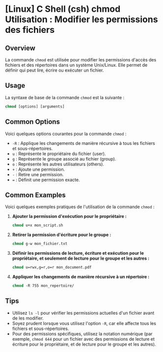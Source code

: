 # [Linux] C Shell (csh) chmod Utilisation : Modifier les permissions des fichiers

## Overview
La commande `chmod` est utilisée pour modifier les permissions d'accès des fichiers et des répertoires dans un système Unix/Linux. Elle permet de définir qui peut lire, écrire ou exécuter un fichier.

## Usage
La syntaxe de base de la commande `chmod` est la suivante :

```csh
chmod [options] [arguments]
```

## Common Options
Voici quelques options courantes pour la commande `chmod` :

- `-R` : Applique les changements de manière récursive à tous les fichiers et sous-répertoires.
- `u` : Représente le propriétaire du fichier (user).
- `g` : Représente le groupe associé au fichier (group).
- `o` : Représente les autres utilisateurs (others).
- `+` : Ajoute une permission.
- `-` : Retire une permission.
- `=` : Définit une permission exacte.

## Common Examples
Voici quelques exemples pratiques de l'utilisation de la commande `chmod` :

1. **Ajouter la permission d'exécution pour le propriétaire :**
   ```csh
   chmod u+x mon_script.sh
   ```

2. **Retirer la permission d'écriture pour le groupe :**
   ```csh
   chmod g-w mon_fichier.txt
   ```

3. **Définir les permissions de lecture, écriture et exécution pour le propriétaire, et seulement de lecture pour le groupe et les autres :**
   ```csh
   chmod u=rwx,g=r,o=r mon_document.pdf
   ```

4. **Appliquer les changements de manière récursive à un répertoire :**
   ```csh
   chmod -R 755 mon_repertoire/
   ```

## Tips
- Utilisez `ls -l` pour vérifier les permissions actuelles d'un fichier avant de les modifier.
- Soyez prudent lorsque vous utilisez l'option `-R`, car elle affecte tous les fichiers et sous-répertoires.
- Pour des permissions spécifiques, utilisez la notation numérique (par exemple, `chmod 644` pour un fichier avec des permissions de lecture et écriture pour le propriétaire, et de lecture pour le groupe et les autres).
